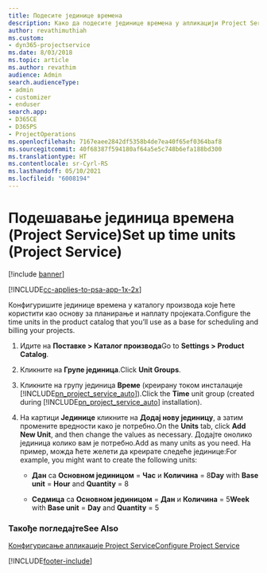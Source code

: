 ```yaml
---
title: Подесите јединице времена
description: Како да подесите јединице времена у апликацији Project Service
author: revathimuthiah
ms.custom:
- dyn365-projectservice
ms.date: 8/03/2018
ms.topic: article
ms.author: revathim
audience: Admin
search.audienceType:
- admin
- customizer
- enduser
search.app:
- D365CE
- D365PS
- ProjectOperations
ms.openlocfilehash: 7167eaee2842df5358b4de7ea40f65ef0364baf8
ms.sourcegitcommit: 40f68387f594180af64a5e5c748b6efa188bd300
ms.translationtype: HT
ms.contentlocale: sr-Cyrl-RS
ms.lasthandoff: 05/10/2021
ms.locfileid: "6008194"
---
```

# <a name="set-up-time-units-project-service"></a><span data-ttu-id="1f642-103">Подешавање јединица времена (Project Service)</span><span class="sxs-lookup"><span data-stu-id="1f642-103">Set up time units (Project Service)</span></span>

[!include [banner](../includes/psa-now-project-operations.md)]

[!INCLUDE[cc-applies-to-psa-app-1x-2x](../includes/cc-applies-to-psa-app-1x-2x.md)]

<span data-ttu-id="1f642-104">Конфигуришите јединице времена у каталогу производа које ћете користити као основу за планирање и наплату пројеката.</span><span class="sxs-lookup"><span data-stu-id="1f642-104">Configure the time units in the product catalog that you’ll use as a base for scheduling and billing your projects.</span></span>  
  
1. <span data-ttu-id="1f642-105">Идите на **Поставке > Каталог производа**</span><span class="sxs-lookup"><span data-stu-id="1f642-105">Go to **Settings > Product Catalog**.</span></span>  
  
2. <span data-ttu-id="1f642-106">Кликните на **Групе јединица**.</span><span class="sxs-lookup"><span data-stu-id="1f642-106">Click **Unit Groups**.</span></span>  
  
3. <span data-ttu-id="1f642-107">Кликните на групу јединица **Време** (креирану током инсталације [!INCLUDE[pn_project_service_auto](../includes/pn-project-service-auto.md)]).</span><span class="sxs-lookup"><span data-stu-id="1f642-107">Click the **Time** unit group (created during [!INCLUDE[pn_project_service_auto](../includes/pn-project-service-auto.md)] installation).</span></span>  
  
4. <span data-ttu-id="1f642-108">На картици **Јединице** кликните на **Додај нову јединицу**, а затим промените вредности како је потребно.</span><span class="sxs-lookup"><span data-stu-id="1f642-108">On the **Units** tab, click **Add New Unit**, and then change the values as necessary.</span></span> <span data-ttu-id="1f642-109">Додајте онолико јединица колико вам је потребно.</span><span class="sxs-lookup"><span data-stu-id="1f642-109">Add as many units as you need.</span></span> <span data-ttu-id="1f642-110">На пример, можда ћете желети да креирате следеће јединице:</span><span class="sxs-lookup"><span data-stu-id="1f642-110">For example, you might want to create the following units:</span></span>  
  
   - <span data-ttu-id="1f642-111">**Дан** са **Основном јединицом** = **Час** и **Количина** = 8</span><span class="sxs-lookup"><span data-stu-id="1f642-111">**Day** with **Base unit** = **Hour** and **Quantity** = 8</span></span>  
  
   - <span data-ttu-id="1f642-112">**Седмица** са **Основном јединицом** = **Дан** и **Количина** = 5</span><span class="sxs-lookup"><span data-stu-id="1f642-112">**Week** with **Base unit** = **Day** and **Quantity** = 5</span></span>  
  
### <a name="see-also"></a><span data-ttu-id="1f642-113">Такође погледајте</span><span class="sxs-lookup"><span data-stu-id="1f642-113">See Also</span></span>  
 [<span data-ttu-id="1f642-114">Конфигурисање апликације Project Service</span><span class="sxs-lookup"><span data-stu-id="1f642-114">Configure Project Service</span></span>](../psa/configure.md)


[!INCLUDE[footer-include](../includes/footer-banner.md)]